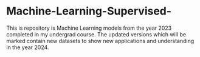 # Machine-Learning-Supervised-
This is repository is Machine Learning models from the year 2023 completed in my undergrad course. The updated versions which will be marked contain new datasets to show new applications and understanding in the year 2024. 
